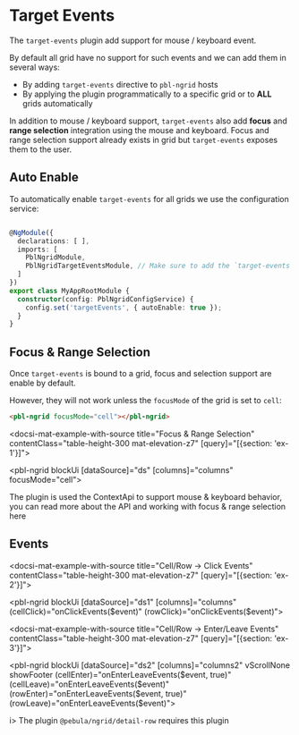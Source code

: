 # Target Events

The `target-events` plugin add support for mouse / keyboard event.

By default all grid have no support for such events and we can add them in several ways:

- By adding `target-events` directive to `pbl-ngrid` hosts
- By applying the plugin programmatically to a specific grid or to **ALL** grids automatically

In addition to mouse / keyboard support, `target-events` also add **focus** and **range selection** integration
using the mouse and keyboard. Focus and range selection support already exists in grid but `target-events` exposes them to the user.

## Auto Enable

To automatically enable `target-events` for all grids we use the configuration service:

```typescript

@NgModule({
  declarations: [ ],
  imports: [
    PblNgridModule,
    PblNgridTargetEventsModule, // Make sure to add the `target-events` module
  ]
})
export class MyAppRootModule {
  constructor(config: PblNgridConfigService) {
    config.set('targetEvents', { autoEnable: true });
  }
}
```

## Focus & Range Selection

Once `target-events` is bound to a grid, focus and selection support are enable by default.

However, they will not work unless the `focusMode` of the grid is set to `cell`:

```html
<pbl-ngrid focusMode="cell"></pbl-ngrid>
```

<docsi-mat-example-with-source title="Focus & Range Selection" contentClass="table-height-300 mat-elevation-z7" [query]="[{section: 'ex-1'}]">
  <!--@pebula-example:ex-1-->
  <pbl-ngrid blockUi [dataSource]="ds" [columns]="columns" focusMode="cell"></pbl-ngrid>
  <!--@pebula-example:ex-1-->
</docsi-mat-example-with-source>

<p>The plugin is used the ContextApi to support mouse & keyboard behavior, you can read more about the API and working with focus & range selection <a [routerLink]="['../..', 'features', 'focus-and-selection']">here</a></p>

## Events

<docsi-mat-example-with-source title="Cell/Row -> Click Events" contentClass="table-height-300 mat-elevation-z7" [query]="[{section: 'ex-2'}]">
  <!--@pebula-example:ex-2-->
  <pbl-ngrid blockUi [dataSource]="ds1" [columns]="columns"
            (cellClick)="onClickEvents($event)"
            (rowClick)="onClickEvents($event)"></pbl-ngrid>
  <!--@pebula-example:ex-2-->
</docsi-mat-example-with-source>

<docsi-mat-example-with-source title="Cell/Row -> Enter/Leave Events" contentClass="table-height-300 mat-elevation-z7" [query]="[{section: 'ex-3'}]">
  <!--@pebula-example:ex-3-->
  <pbl-ngrid blockUi [dataSource]="ds2" [columns]="columns2" vScrollNone showFooter
            (cellEnter)="onEnterLeaveEvents($event, true)" (cellLeave)="onEnterLeaveEvents($event)"
            (rowEnter)="onEnterLeaveEvents($event, true)" (rowLeave)="onEnterLeaveEvents($event)"></pbl-ngrid>
  <!--@pebula-example:ex-3-->
</docsi-mat-example-with-source>

i> The plugin `@pebula/ngrid/detail-row` requires this plugin
